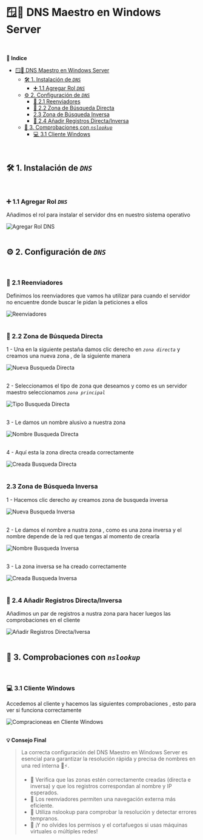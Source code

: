 # 🪟🧭 DNS Maestro en Windows Server 
<br>

**📑 Indice** 
- [🪟🧭 DNS Maestro en Windows Server](#-dns-maestro-en-windows-server)
  - [🛠️ 1. Instalación de *``DNS``*](#️-1-instalación-de-dns)
    - [➕ 1.1 Agregar Rol *``DNS``*](#-11-agregar-rol-dns)
  - [⚙️ 2. Configuración de *``DNS``*](#️-2-configuración-de-dns)
    - [🔁 2.1 Reenviadores](#-21-reenviadores)
    - [📂 2.2 Zona de Búsqueda Directa](#-22-zona-de-búsqueda-directa)
    - [2.3 Zona de Búsqueda Inversa](#23-zona-de-búsqueda-inversa)
    - [🧩 2.4 Añadir Registros Directa/Inversa](#-24-añadir-registros-directainversa)
  - [🔎 3. Comprobaciones con *``nslookup``*](#-3-comprobaciones-con-nslookup)
    - [💻 3.1 Cliente Windows](#-31-cliente-windows)

<br>

## 🛠️ 1. Instalación de *``DNS``*
<br>

### ➕ 1.1 Agregar Rol *``DNS``*

Añadimos el rol para instalar el servidor dns en nuestro sistema operativo 

![Agregar Rol DNS](./img/ws_maestro/1_ws_maestro_roles.png)
<br>
<br>



## ⚙️ 2. Configuración de *``DNS``*
<br>

### 🔁 2.1 Reenviadores

Definimos los reenviadores que vamos ha utilizar para cuando el servidor no encuentre donde buscar le pidan la peticiones a ellos

![Reenviadores](./img/ws_maestro/1_ws_maestro_reenviadres.png)
<br>
<br>



###  📂 2.2 Zona de Búsqueda Directa

1 - Una en la siguiente pestaña damos clic derecho en *``zona directa``* y creamos una nueva zona , de la siguiente manera 

![Nueva Busqueda Directa](./img/ws_maestro/3_ws_maestro_zona_directa1.png)
<br>
<br>



2 - Seleccionamos el tipo de zona que deseamos y como es un servidor maestro seleccionamos *``zona principal``*

![Tipo Busqueda Directa](./img/ws_maestro/4_ws_maestro_zona_directa2.png)
<br>
<br>



3 - Le damos un nombre alusivo a nuestra zona

![Nombre Busqueda Directa](./img/ws_maestro/5_ws_maestro_zona_directa3.png)
<br>
<br>



4 - Aquí esta la zona directa creada correctamente 

![Creada Busqueda Directa](./img/ws_maestro/6_ws_maestro_zona_directa4.png)
<br>
<br>



###  2.3 Zona de Búsqueda Inversa

1 - Hacemos clic derecho ay creamos zona de busqueda inversa 

![Nueva Busqueda Inversa](./img/ws_maestro/7_ws_maestro_zona_inversa1.png)
<br>
<br>



2 - Le damos el nombre a nustra zona , como es una zona inversa y el nombre depende de la red que tengas al momento de crearla

![Nombre Busqueda Inversa](./img/ws_maestro/8_ws_maestro_zona_inversa2.png)
<br>
<br>



3 - La zona inversa se ha creado correctamente 

![Creada Busqueda Inversa](./img/ws_maestro/9_ws_maestro_zona_inversa3.png)
<br>
<br>



### 🧩 2.4 Añadir Registros Directa/Inversa

Añadimos un par de registros a nustra zona para hacer luegos las comprobaciones en el cliente

![Añadir Registros Directa/Iversa](./img/ws_maestro/10_ws_maestro_registros.png)
<br>
<br>




## 🔎 3. Comprobaciones con *``nslookup``*
<br>

### 💻 3.1 Cliente Windows
Accedemos al cliente y hacemos las siguientes comprobaciones , esto para ver si funciona correctamente 

![Compracioneas en Cliente Windows](./img/ws_maestro/11_ws_maestro_comprobaciones.png)
<br>
<br>

**💡 Consejo Final**

>La correcta configuración del DNS Maestro en Windows Server es esencial para garantizar la resolución rápida y precisa de nombres en una red interna 🧠⚡.
>
> - 📌 Verifica que las zonas estén correctamente creadas (directa e inversa) y que los registros correspondan al nombre y IP esperados.
> - 🔁 Los reenviadores permiten una navegación externa más eficiente.
> - 🧪 Utiliza nslookup para comprobar la resolución y detectar errores tempranos.
> - 🔐 ¡Y no olvides los permisos y el cortafuegos si usas máquinas virtuales o múltiples redes!